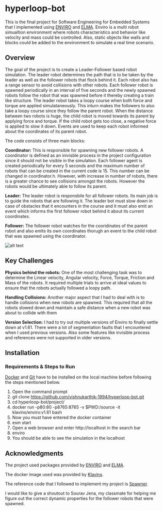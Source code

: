# hyperloop-bot

This is the final project for Software Engineering for Embedded Systems that I implemented using [ENVIRO](https://github.com/klavinslab/enviro/) and [ELMA](https://github.com/klavinslab/elma). Enviro is a multi robot simualtion environment where robots characteristics and behavior like velocity and mass could be controlled. Also, static objects like walls and blocks could be added to the environment to simulate a real time scenario.

## Overview

The goal of the project is to create a Leader-Follower based robot simulation. The leader robot determines the path that is to be taken by the leader as well as the follower robots that flock behind it. Each robot also has a range sensor to avoid collisions with other robots. Each follower robot is spawned periodically in an interval of five seconds and the newly spawned robots follow the robot that was spawned before it thereby creating a train like structure. The leader robot takes a loopy course when both force and torque are applied simulataneously. This inturn makes the followers to also take a loopy course since they follow the parent robot. When the distance between two robots is huge, the child robot is moved towards its parent by applying force and torque. If the child robot gets too close, a negative force is applied to slow it down. Events are used to keep each robot informed about the coordinates of its parent robot.

The code consists of three main blocks:

**Coordinator:**
This is responsible for spawning new follower robots. A coordinator is defined as an inivisble process in the project configuration since it should not be visible in the simulation. Each follower agent is created periodically for every 5 seconds and the maximum number of robots that can be created in the current code is 15. This number can be changed in coordinator.h. However, with increase in number of robots, there is a greater chance to see collisions amongst the robots. However the robots would be ultimately able to follow its parent.

**Leader:**
The leader robot is responsbile for all follower robots. Its main job is to guide the robots that are following it. The leader bot must slow down in case of obstacles that it encounters in the course and it must also emit an event which informs the first follower robot behind it about its current coordinates.

**Follower:**
The follower robot watches for the cooridinates of the parent robot and also emits its own coordinates thorugh an event to the child robot that was spawned using the coordinator.

![alt text](https://github.com/vishnukarthik-1994/hyperloop-bot/blob/main/gif/hyperloop_bot.gif)

## Key Challenges

**Physics behind the robots:**
One of the most challenging task was to determine the Linear velocity, Angular velocity, Force, Torque, Friction and Mass of the robots. It required multiple trials to arrive at ideal values to ensure that the robots actually followed a loopy path.

**Handling Collisions:**
Another major aspect that I had to deal with is to handle collisions when new robots are spawned. This required that all the robots slowed down and maintain a safe distance when a new robot was about to collide with them

**Version Selection:**
I had to try out multiple versions of Enviro to finally settle down at v1.61. There were a lot of segmentation faults that I encountered when I used previous versions. Also some features like invisible process and references were not supported in older versions.


## Installation

### Requirements & Steps to Run

[Docker](https://docs.docker.com/get-docker/) and [Git](https://git-scm.com/) have to be installed on the local machine before following the steps mentioned below.

1. Open the command prompt
2. git clone https://github.com/vishnukarthik-1994/hyperloop-bot.git
3. cd hyperloop-bot/project/
4. docker run -p80:80 -p8765:8765 -v $PWD:/source -it klavins/enviro:v1.61 bash
5. Now you must have entered the docker container
6. esm start
7. Open a web browser and enter http://localhost in the search bar
8. enviro
9. You should be able to see the simulation in the localhost

## Acknowledgments

The project used packages provided by [ENVIRO](https://github.com/klavinslab/enviro/) and [ELMA](https://github.com/klavinslab/elma).

The docker image used was provided by [Klavins](https://github.com/klavinslab).

The reference code that I followed to implement my project is [Spawner](https://github.com/klavinslab/enviro/tree/master/examples/spawner/).

I would like to give a shoutout to Sourav Jena, my classmate for helping me figure out the correct dynamic properties for the follower robots that were spawned.
